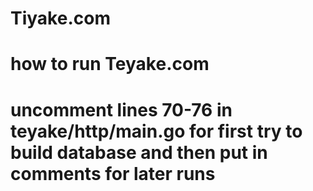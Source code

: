 # Tiyake.com

# how to run Teyake.com

# uncomment lines 70-76 in teyake/http/main.go for first try to build database and then put in comments for later runs
